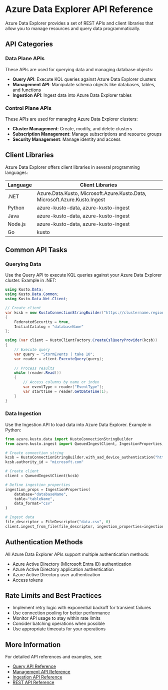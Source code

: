 # Azure Data Explorer API Reference

Azure Data Explorer provides a set of REST APIs and client libraries that allow you to manage resources and query data programmatically.

## API Categories

### Data Plane APIs

These APIs are used for querying data and managing database objects:

- **Query API**: Execute KQL queries against Azure Data Explorer clusters
- **Management API**: Manipulate schema objects like databases, tables, and functions
- **Ingestion API**: Ingest data into Azure Data Explorer tables

### Control Plane APIs

These APIs are used for managing Azure Data Explorer clusters:

- **Cluster Management**: Create, modify, and delete clusters
- **Subscription Management**: Manage subscriptions and resource groups
- **Security Management**: Manage identity and access

## Client Libraries

Azure Data Explorer offers client libraries in several programming languages:

| Language | Client Libraries |
|----------|------------------|
| .NET | Azure.Data.Kusto, Microsoft.Azure.Kusto.Data, Microsoft.Azure.Kusto.Ingest |
| Python | azure-kusto-data, azure-kusto-ingest |
| Java | azure-kusto-data, azure-kusto-ingest |
| Node.js | azure-kusto-data, azure-kusto-ingest |
| Go | kusto |

## Common API Tasks

### Querying Data

Use the Query API to execute KQL queries against your Azure Data Explorer cluster. Example in .NET:

```csharp
using Kusto.Data;
using Kusto.Data.Common;
using Kusto.Data.Net.Client;

// Create client
var kcsb = new KustoConnectionStringBuilder("https://clustername.region.kusto.windows.net")
{
    FederatedSecurity = true,
    InitialCatalog = "databaseName"
};

using (var client = KustoClientFactory.CreateCslQueryProvider(kcsb))
{
    // Execute query
    var query = "StormEvents | take 10";
    var reader = client.ExecuteQuery(query);
    
    // Process results
    while (reader.Read())
    {
        // Access columns by name or index
        var eventType = reader["EventType"];
        var startTime = reader.GetDateTime(1);
    }
}
```

### Data Ingestion

Use the Ingestion API to load data into Azure Data Explorer. Example in Python:

```python
from azure.kusto.data import KustoConnectionStringBuilder
from azure.kusto.ingest import QueuedIngestClient, IngestionProperties, FileDescriptor

# Create connection string
kcsb = KustoConnectionStringBuilder.with_aad_device_authentication("https://ingest-clustername.region.kusto.windows.net")
kcsb.authority_id = "microsoft.com"

# Create client
client = QueuedIngestClient(kcsb)

# Define ingestion properties
ingestion_props = IngestionProperties(
    database="databaseName",
    table="tableName",
    data_format="csv"
)

# Ingest data
file_descriptor = FileDescriptor("data.csv", 0)
client.ingest_from_file(file_descriptor, ingestion_properties=ingestion_props)
```

## Authentication Methods

All Azure Data Explorer APIs support multiple authentication methods:

- Azure Active Directory (Microsoft Entra ID) authentication
- Azure Active Directory application authentication
- Azure Active Directory user authentication
- Access tokens

## Rate Limits and Best Practices

- Implement retry logic with exponential backoff for transient failures
- Use connection pooling for better performance
- Monitor API usage to stay within rate limits
- Consider batching operations when possible
- Use appropriate timeouts for your operations

## More Information

For detailed API references and examples, see:

- [Query API Reference](/azure/data-explorer/kusto/api/netfx/about-kusto-data)
- [Management API Reference](/azure/data-explorer/kusto/management)
- [Ingestion API Reference](/azure/data-explorer/kusto/api/netfx/about-kusto-ingest)
- [REST API Reference](/rest/api/azurerekusto)
